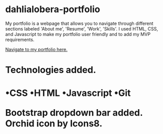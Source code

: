 # dahlialobera-portfolio
My portfolio is a webpage that allows you to navigate through different sections labeled 'About me', 'Resume', 'Work', 'Skills'. I used HTML, CSS, and Javascript to make my portfolio user friendly and to add my MVP requirements.

<a href="https://dahlialobera-portfolio.netlify.app/">Navigate to my portfolio here.</a>
<div></div>
<h1>Technologies added.<h1>
  •CSS
  •HTML
  •Javascript
  •Git
<div></div>

Bootstrap dropdown bar added.
Orchid icon by Icons8.